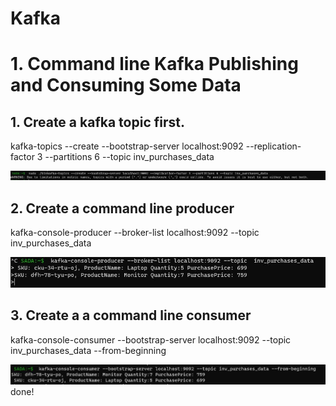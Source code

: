 # Kafka
 
 
# 1. Command line Kafka Publishing and Consuming Some Data
## 1. Create a kafka topic first.
   kafka-topics --create --bootstrap-server localhost:9092 --replication-factor 3 --partitions 6 --topic inv_purchases_data
   
![](https://github.com/sada498/Kafka/blob/main/img/topic.JPG)
## 2. Create a command line  producer
   kafka-console-producer --broker-list localhost:9092 --topic inv_purchases_data
   
![](https://github.com/sada498/Kafka/blob/main/img/cmdkafkaproducer.JPG)   
## 3. Create a a command line consumer
   kafka-console-consumer --bootstrap-server localhost:9092 --topic inv_purchases_data --from-beginning
   
 ![](https://github.com/sada498/Kafka/blob/main/img/consumer.JPG)  
   done!
